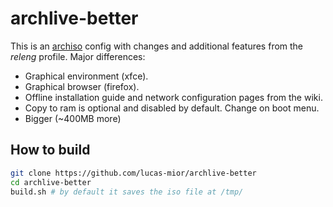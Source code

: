 # archlive-better

This is an [archiso](https://wiki.archlinux.org/title/Archiso) config
with changes and additional features from the *releng* profile.
Major differences:
- Graphical environment (xfce).
- Graphical browser (firefox).
- Offline installation guide and network configuration pages from the wiki.
- Copy to ram is optional and disabled by default. Change on boot menu.
- Bigger (~400MB more)

## How to build
```sh
git clone https://github.com/lucas-mior/archlive-better
cd archlive-better
build.sh # by default it saves the iso file at /tmp/
```
